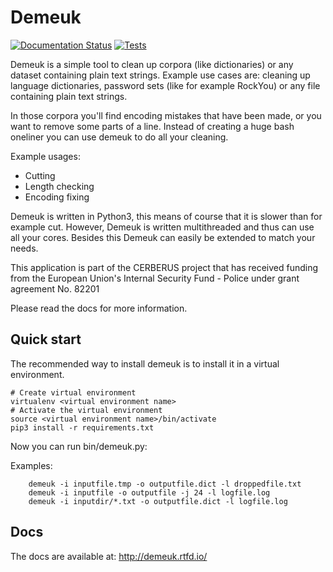 # Demeuk
[![Documentation Status](https://readthedocs.org/projects/demeuk/badge/?version=latest)](https://demeuk.readthedocs.io/en/latest/?badge=latest) [![Tests](https://github.com/NetherlandsForensicInstitute/demeuk/actions/workflows/test.yml/badge.svg)](https://github.com/NetherlandsForensicInstitute/demeuk/actions/workflows/test.yml)

Demeuk is a simple tool to clean up corpora (like dictionaries) or any dataset
containing plain text strings. Example use cases are: cleaning up language dictionaries,
password sets (like for example RockYou) or any file containing plain text strings.

In those corpora you'll find encoding mistakes that have been made, or you want to remove some parts
of a line. Instead of creating a huge bash oneliner you can use demeuk to do all your cleaning.

Example usages:
 - Cutting
 - Length checking
 - Encoding fixing

Demeuk is written in Python3, this means of course that it is slower than for example cut.
However, Demeuk is written multithreaded and thus can use all your cores. Besides this Demeuk
can easily be extended to match your needs.

This application is part of the CERBERUS project that has received
funding from the European Union's Internal Security Fund - Police under
grant agreement No. 82201

Please read the docs for more information.

## Quick start
The recommended way to install demeuk is to install it in a virtual
environment.

```
# Create virtual environment
virtualenv <virtual environment name>
# Activate the virtual environment
source <virtual environment name>/bin/activate
pip3 install -r requirements.txt
```

Now you can run bin/demeuk.py:

Examples:
```
    demeuk -i inputfile.tmp -o outputfile.dict -l droppedfile.txt
    demeuk -i inputfile -o outputfile -j 24 -l logfile.log
    demeuk -i inputdir/*.txt -o outputfile.dict -l logfile.log
```

## Docs
The docs are available at: <http://demeuk.rtfd.io/>
